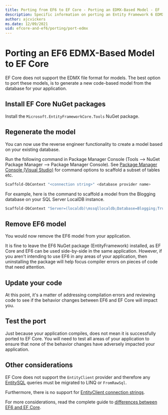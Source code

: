 ```yaml
---
title: Porting from EF6 to EF Core - Porting an EDMX-Based Model - EF
description: Specific information on porting an Entity Framework 6 EDMX-based model application to Entity Framework Core
author: ajcvickers
ms.date: 12/09/2021
uid: efcore-and-ef6/porting/port-edmx
---
```

# Porting an EF6 EDMX-Based Model to EF Core

EF Core does not support the EDMX file format for models. The best option to port these models, is to generate a new code-based model from the database for your application.

## Install EF Core NuGet packages

Install the `Microsoft.EntityFrameworkCore.Tools` NuGet package.

## Regenerate the model

You can now use the reverse engineer functionality to create a model based on your existing database.

Run the following command in Package Manager Console (Tools –> NuGet Package Manager –> Package Manager Console). See [Package Manager Console (Visual Studio)](xref:core/cli/powershell) for command options to scaffold a subset of tables etc.

```powershell
Scaffold-DbContext "<connection string>" <database provider name>
```

For example, here is the command to scaffold a model from the Blogging database on your SQL Server LocalDB instance.

```powershell
Scaffold-DbContext "Server=(localdb)\mssqllocaldb;Database=Blogging;Trusted_Connection=True;" Microsoft.EntityFrameworkCore.SqlServer
```

## Remove EF6 model

You would now remove the EF6 model from your application.

It is fine to leave the EF6 NuGet package (EntityFramework) installed, as EF Core and EF6 can be used side-by-side in the same application. However, if you aren't intending to use EF6 in any areas of your application, then uninstalling the package will help focus compiler errors on pieces of code that need attention.

## Update your code

At this point, it's a matter of addressing compilation errors and reviewing code to see if the behavior changes between EF6 and EF Core will impact you.

## Test the port

Just because your application compiles, does not mean it is successfully ported to EF Core. You will need to test all areas of your application to ensure that none of the behavior changes have adversely impacted your application.

## Other considerations

EF Core does not support the `EntityClient` provider and therefore any [EntitySQL](/dotnet/framework/data/adonet/ef/language-reference/entity-sql-language) queries must be migrated to LINQ or `FromRawSql`.

Furthermore, there is no support for [EntityClient connection strings](/ef/ef6/fundamentals/configuring/connection-strings#databasemodel-first-with-connection-string-in-appconfigwebconfig-file).

For more considerations, read the complete guide to [differences between EF6 and EF Core](/efcore-and-ef6/porting/port-detailed-cases.md).
